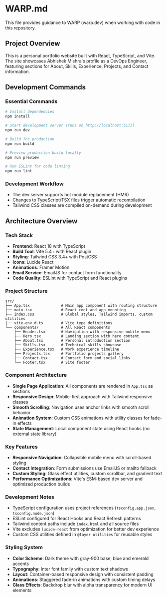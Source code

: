# WARP.md

This file provides guidance to WARP (warp.dev) when working with code in this repository.

## Project Overview

This is a personal portfolio website built with React, TypeScript, and Vite. The site showcases Abhishek Mishra's profile as a DevOps Engineer, featuring sections for About, Skills, Experience, Projects, and Contact information.

## Development Commands

### Essential Commands
```bash
# Install dependencies
npm install

# Start development server (runs on http://localhost:5173)
npm run dev

# Build for production
npm run build

# Preview production build locally
npm run preview

# Run ESLint for code linting
npm run lint
```

### Development Workflow
- The dev server supports hot module replacement (HMR)
- Changes to TypeScript/TSX files trigger automatic recompilation
- Tailwind CSS classes are compiled on-demand during development

## Architecture Overview

### Tech Stack
- **Frontend**: React 18 with TypeScript
- **Build Tool**: Vite 5.4+ with React plugin
- **Styling**: Tailwind CSS 3.4+ with PostCSS
- **Icons**: Lucide React
- **Animations**: Framer Motion
- **Email Service**: EmailJS for contact form functionality
- **Code Quality**: ESLint with TypeScript and React plugins

### Project Structure
```
src/
├── App.tsx              # Main app component with routing structure
├── main.tsx             # React root and app mounting
├── index.css            # Global styles, Tailwind imports, custom utilities
├── vite-env.d.ts        # Vite type definitions
└── components/          # All React components
    ├── Header.tsx       # Navigation with responsive mobile menu
    ├── Hero.tsx         # Landing section with hero content
    ├── About.tsx        # Personal introduction section
    ├── Skills.tsx       # Technical skills showcase
    ├── Experience.tsx   # Work experience timeline
    ├── Projects.tsx     # Portfolio projects gallery
    ├── Contact.tsx      # Contact form and social links
    └── Footer.tsx       # Site footer
```

### Component Architecture
- **Single Page Application**: All components are rendered in `App.tsx` as sections
- **Responsive Design**: Mobile-first approach with Tailwind responsive classes
- **Smooth Scrolling**: Navigation uses anchor links with smooth scroll behavior
- **Animation System**: Custom CSS animations with utility classes for fade-in effects
- **State Management**: Local component state using React hooks (no external state library)

### Key Features
- **Responsive Navigation**: Collapsible mobile menu with scroll-based styling
- **Contact Integration**: Form submissions use EmailJS or mailto fallback
- **Custom Styling**: Glass effect utilities, custom scrollbar, and gradient text
- **Performance Optimizations**: Vite's ESM-based dev server and optimized production builds

### Development Notes
- TypeScript configuration uses project references (`tsconfig.app.json`, `tsconfig.node.json`)
- ESLint configured for React Hooks and React Refresh patterns
- Tailwind content paths include `index.html` and all source files
- Vite excludes `lucide-react` from optimization for better dev experience
- Custom CSS utilities defined in `@layer utilities` for reusable styles

### Styling System
- **Color Scheme**: Dark theme with gray-900 base, blue and emerald accents
- **Typography**: Inter font family with custom text shadows
- **Layout**: Container-based responsive design with consistent padding
- **Animations**: Staggered fade-in animations with custom timing delays
- **Glass Effects**: Backdrop blur with alpha transparency for modern UI elements
